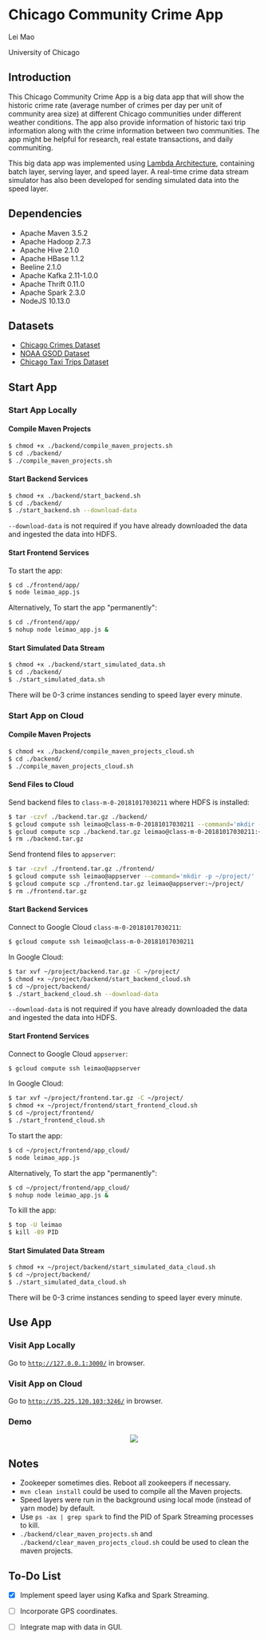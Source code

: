 # Chicago Community Crime App

Lei Mao

University of Chicago

## Introduction

This Chicago Community Crime App is a big data app that will show the historic crime rate (average number of crimes per day per unit of community area size) at different Chicago communities under different weather conditions. The app also provide information of historic taxi trip information along with the crime information between two communities. The app might be helpful for research, real estate transactions, and daily communiting.

This big data app was implemented using [Lambda Architecture](https://en.wikipedia.org/wiki/Lambda_architecture), containing batch layer, serving layer, and speed layer. A real-time crime data stream simulator has also been developed for sending simulated data into the speed layer.

## Dependencies

* Apache Maven 3.5.2
* Apache Hadoop 2.7.3
* Apache Hive 2.1.0
* Apache HBase 1.1.2
* Beeline 2.1.0
* Apache Kafka 2.11-1.0.0
* Apache Thrift 0.11.0
* Apache Spark 2.3.0
* NodeJS 10.13.0

## Datasets

* [Chicago Crimes Dataset](https://data.cityofchicago.org/Public-Safety/Crimes-2001-to-present/ijzp-q8t2)
* [NOAA GSOD Dataset](https://data.noaa.gov/dataset/dataset/global-surface-summary-of-the-day-gsod)
* [Chicago Taxi Trips Dataset](https://data.cityofchicago.org/Transportation/Taxi-Trips/wrvz-psew)

## Start App

### Start App Locally

#### Compile Maven Projects

```bash
$ chmod +x ./backend/compile_maven_projects.sh
$ cd ./backend/
$ ./compile_maven_projects.sh
```

#### Start Backend Services

```bash
$ chmod +x ./backend/start_backend.sh
$ cd ./backend/
$ ./start_backend.sh --download-data
```

``--download-data`` is not required if you have already downloaded the data and ingested the data into HDFS.

#### Start Frontend Services

To start the app:

```bash
$ cd ./frontend/app/
$ node leimao_app.js
```

Alternatively, To start the app "permanently":

```bash
$ cd ./frontend/app/
$ nohup node leimao_app.js &
```

#### Start Simulated Data Stream

```bash
$ chmod +x ./backend/start_simulated_data.sh
$ cd ./backend/
$ ./start_simulated_data.sh
```

There will be 0-3 crime instances sending to speed layer every minute.


### Start App on Cloud

#### Compile Maven Projects

```bash
$ chmod +x ./backend/compile_maven_projects_cloud.sh
$ cd ./backend/
$ ./compile_maven_projects_cloud.sh
```

#### Send Files to Cloud

Send backend files to ``class-m-0-20181017030211`` where HDFS is installed:

```bash
$ tar -czvf ./backend.tar.gz ./backend/
$ gcloud compute ssh leimao@class-m-0-20181017030211 --command='mkdir -p ~/project/'
$ gcloud compute scp ./backend.tar.gz leimao@class-m-0-20181017030211:~/project/
$ rm ./backend.tar.gz
```

Send frontend files to ``appserver``:

```bash
$ tar -czvf ./frontend.tar.gz ./frontend/
$ gcloud compute ssh leimao@appserver --command='mkdir -p ~/project/'
$ gcloud compute scp ./frontend.tar.gz leimao@appserver:~/project/
$ rm ./frontend.tar.gz
```


#### Start Backend Services

Connect to Google Cloud ``class-m-0-20181017030211``:

```bash
$ gcloud compute ssh leimao@class-m-0-20181017030211
```

In Google Cloud:

```bash
$ tar xvf ~/project/backend.tar.gz -C ~/project/
$ chmod +x ~/project/backend/start_backend_cloud.sh
$ cd ~/project/backend/
$ ./start_backend_cloud.sh --download-data
```

``--download-data`` is not required if you have already downloaded the data and ingested the data into HDFS.

#### Start Frontend Services

Connect to Google Cloud ``appserver``:

```bash
$ gcloud compute ssh leimao@appserver
```

In Google Cloud:

```bash
$ tar xvf ~/project/frontend.tar.gz -C ~/project/
$ chmod +x ~/project/frontend/start_frontend_cloud.sh
$ cd ~/project/frontend/
$ ./start_frontend_cloud.sh
```

To start the app:

```bash
$ cd ~/project/frontend/app_cloud/
$ node leimao_app.js
```

Alternatively, To start the app "permanently":

```bash
$ cd ~/project/frontend/app_cloud/
$ nohup node leimao_app.js &
```

To kill the app:

```bash
$ top -U leimao
$ kill -09 PID
```

#### Start Simulated Data Stream

```bash
$ chmod +x ~/project/backend/start_simulated_data_cloud.sh
$ cd ~/project/backend/
$ ./start_simulated_data_cloud.sh
```

There will be 0-3 crime instances sending to speed layer every minute.


## Use App

### Visit App Locally

Go to [``http://127.0.0.1:3000/``](http://127.0.0.1:3000/) in browser.

### Visit App on Cloud

Go to [``http://35.225.120.103:3246/``](http://35.225.120.103:3246/) in browser.

### Demo

<p align="center">
    <img src = "./demo/demo.gif">
</p>


## Notes

* Zookeeper sometimes dies. Reboot all zookeepers if necessary.
* ``mvn clean install`` could be used to compile all the Maven projects.
* Speed layers were run in the background using local mode (instead of yarn mode) by default. 
* Use ``ps -ax | grep spark`` to find the PID of Spark Streaming processes to kill.
* ``./backend/clear_maven_projects.sh`` and ``./backend/clear_maven_projects_cloud.sh`` could be used to clean the maven projects.

## To-Do List

- [x] Implement speed layer using Kafka and Spark Streaming.
- [ ] Incorporate GPS coordinates.
- [ ] Integrate map with data in GUI.


